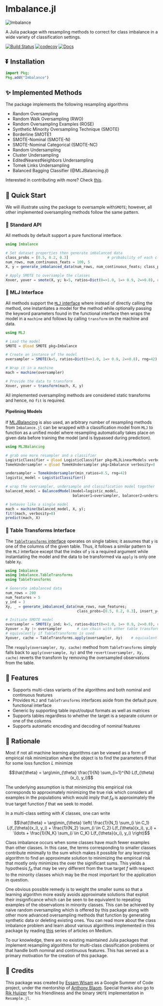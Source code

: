 # Imbalance.jl

![Imbalance](https://i.imgur.com/CP97JdN.png)


A Julia package with resampling methods to correct for class imbalance in a wide variety of classification settings.



[![Build Status](https://github.com/JuliaAI/Imbalance.jl/workflows/CI/badge.svg)](https://github.com/JuliaAI/Imbalance.jl/actions)
[![codecov](https://codecov.io/gh/JuliaAI/Imbalance.jl/graph/badge.svg?token=K5UBZ3DCO6)](https://codecov.io/gh/JuliaAI/Imbalance.jl)
[![Docs](https://img.shields.io/badge/docs-dev-blue.svg)](https://juliaai.github.io/Imbalance.jl/dev/)

## ⏬ Installation
```julia
import Pkg;
Pkg.add("Imbalance")
```

## ✨ Implemented Methods

The package implements the following resampling algorithms

- Random Oversampling
- Random Walk Oversampling (RWO)
- Random Oversampling Examples (ROSE)
- Synthetic Minority Oversampling Technique (SMOTE)
- Borderline SMOTE1
- SMOTE-Nominal (SMOTE-N)
- SMOTE-Nominal Categorical (SMOTE-NC)
- Random Undersampling
- Cluster Undersampling
- EditedNearestNeighbors Undersampling
- Tomek Links Undersampling
- Balanced Bagging Classifier (@MLJBalancing.jl)

Interested in contributing with more? Check [this](https://juliaai.github.io/Imbalance.jl/dev/contributing/).

## 🚀 Quick Start

We will illustrate using the package to oversample with`SMOTE`; however, all other implemented oversampling methods follow the same pattern.


### 🔵 Standard API
All methods by default support a pure functional interface.
```julia
using Imbalance

# Set dataset properties then generate imbalanced data
class_probs = [0.5, 0.2, 0.3]                  # probability of each class      
num_rows, num_continuous_feats = 100, 5
X, y = generate_imbalanced_data(num_rows, num_continuous_feats; class_probs, rng=42)      

# Apply SMOTE to oversample the classes
Xover, yover = smote(X, y; k=5, ratios=Dict(0=>1.0, 1=> 0.9, 2=>0.8), rng=42)

```

### 🤖 MLJ Interface
All methods support the [`MLJ` interface](https://alan-turing-institute.github.io/MLJ.jl/dev/) where instead of directly calling the method, one instantiates a model for the method while optionally passing the keyword parameters found in the functional interface then wraps the model in a `machine` and follows by calling `transform` on the machine and data.
```julia
using MLJ

# Load the model
SMOTE = @load SMOTE pkg=Imbalance

# Create an instance of the model 
oversampler = SMOTE(k=5, ratios=Dict(0=>1.0, 1=> 0.9, 2=>0.8), rng=42)

# Wrap it in a machine
mach = machine(oversampler)

# Provide the data to transform 
Xover, yover = transform(mach, X, y)
```
All implemented oversampling methods are considered static transforms and hence, no `fit` is required. 

#### Pipelining Models
If [MLJBalancing](https://github.com/JuliaAI/MLJBalancing.jl) is also used, an arbitrary number of resampling methods from `Imbalance.jl` can be wrapped with a classification model from `MLJ` to function as a unified model where resampling automatically takes place on given data before training the model (and is bypassed during prediction).

```julia
using MLJBalancing

# grab one more resampler and a classifier
LogisticClassifier = @load LogisticClassifier pkg=MLJLinearModels verbosity=0
TomekUndersampler = @load TomekUndersampler pkg=Imbalance verbosity=0

undersampler = TomekUndersampler(min_ratios=0.5, rng=42)
logistic_model = LogisticClassifier()

# wrap the oversampler, undersample and classification model together
balanced_model = BalancedModel(model=logistic_model, 
                               balancer1=oversampler, balancer2=undersampler)

# behaves like a single model
mach = machine(balanced_model, X, y);
fit!(mach, verbosity=0)
predict(mach, X)
```

### 🏓 Table Transforms Interface
The [`TableTransforms` interface](https://juliaml.github.io/TableTransforms.jl/stable/transforms/) operates on single tables; it assumes that `y` is one of the columns of the given table. Thus, it follows a similar pattern to the `MLJ` interface except that the index of `y` is a required argument while instantiating the model and the data to be transformed via `apply` is only one table `Xy`.
```julia
using Imbalance
using Imbalance.TableTransforms
using TableTransforms

# Generate imbalanced data
num_rows = 200
num_features = 5
y_ind = 3
Xy, _ = generate_imbalanced_data(num_rows, num_features; 
                                 class_probs=[0.5, 0.2, 0.3], insert_y=y_ind, rng=42)

# Initiate SMOTE model
oversampler = SMOTE(y_ind; k=5, ratios=Dict(0=>1.0, 1=> 0.9, 2=>0.8), rng=42)
Xyover = Xy |> oversampler       # can chain with other table transforms                  
# equivalently if TableTransforms is used
Xyover, cache = TableTransforms.apply(oversampler, Xy)    # equivalently
```
The `reapply(oversampler, Xy, cache)` method from `TableTransforms` simply falls back to `apply(oversample, Xy)` and the `revert(oversampler, Xy, cache)` reverts the transform by removing the oversampled observations from the table.


## 🎨 Features
- Supports multi-class variants of the algorithms and both nominal and continuous features
- Provides `MLJ` and `TableTransforms` interfaces aside from the default pure functional interface
- Generic by supporting table input/output formats as well as matrices
- Supports tables regardless to whether the target is a separate column or one of the columns
- Supports automatic encoding and decoding of nominal features


## 📜 Rationale
Most if not all machine learning algorithms can be viewed as a form of empirical risk minimization where the object is to find the parameters $\theta$ that for some loss function $L$ minimize 

$$\hat{\theta} = \arg\min_{\theta} \frac{1}{N} \sum_{i=1}^{N} L(f_{\theta}(x_i), y_i)$$

The underlying assumption is that minimizing this empirical risk corresponds to approximately minimizing the true risk which considers all examples in the populations which would imply that $f_\theta$ is approximately the true target function $f$ that we seek to model.

In a multi-class setting with $K$ classes, one can write

$$\hat{\theta} = \arg\min_{\theta} \left( \frac{1}{N_1} \sum_{i \in C_1} L(f_{\theta}(x_i), y_i) + \frac{1}{N_2} \sum_{i \in C_2} L(f_{\theta}(x_i), y_i) + \ldots + \frac{1}{N_K} \sum_{i \in C_K} L(f_{\theta}(x_i), y_i) \right)$$

Class imbalance occurs when some classes have much fewer examples than other classes. In this case, the terms corresponding to smaller classes contribute minimally to the sum which makes it possible for any learning algorithm to find an approximate solution to minimizing the empirical risk that mostly only minimizes the over the significant sums. This yields a hypothesis $f_\theta$ that may be very different from the true target $f$ with respect to the minority classes which may be the most important for the application in question.

One obvious possible remedy is to weight the smaller sums so that a learning algorithm more easily avoids approximate solutions that exploit their insignificance which can be seen to be equivalent to repeating examples of the observations in minority classes. This can be achieved by naive random oversampling which is offered by this package along with other more advanced oversampling methods that function by generating synthetic data or deleting existing ones. You can read more about the class imbalance problem and learn about various algorithms implemented in this package by reading [this](https://medium.com/@essamwissam/class-imbalance-and-oversampling-a-formal-introduction-c77b918e586d) series of articles on Medium.

To our knowledge, there are no existing maintained Julia packages that implement resampling algorithms for multi-class classification problems or that handle both nominal and continuous features. This has served as a primary motivation for the creation of this package.

## 👥 Credits
This package was created by [Essam Wisam](https://github.com/JuliaAI) as a Google Summer of Code project, under the mentorship of [Anthony Blaom](https://ablaom.github.io). Special thanks also go to [Rik Huijzer](https://github.com/rikhuijzer) for his friendliness and the binary `SMOTE` implementation in `Resample.jl`.
